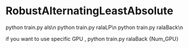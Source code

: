 # RobustAlternatingLeastAbsolute

python train.py als\n
python train.py ralaLP\n
python train.py ralaBack\n

if you want to use specific GPU , python train.py ralaBack {Num_GPU}
